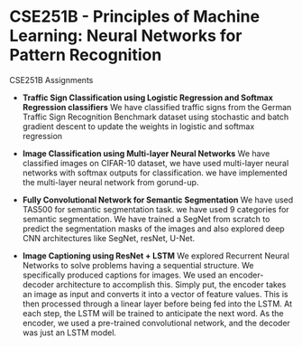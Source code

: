 # CSE251B - Principles of Machine Learning: Neural Networks for Pattern Recognition
CSE251B Assignments 

- **Traffic Sign Classification using Logistic Regression and Softmax Regression classifiers**
We have classified traffic signs from the German Traffic Sign Recognition Benchmark dataset using stochastic and batch gradient descent to update the weights in logistic and softmax regression

- **Image Classification using Multi-layer Neural Networks**
We have classified images on CIFAR-10 dataset, we have used multi-layer neural networks with softmax outputs for classification. we have implemented the multi-layer neural network from gorund-up. 

- **Fully Convolutional Network for Semantic Segmentation**
We have used TAS500 for semantic segmentation task. we have used 9 categories for semantic segmentation. We have trained a SegNet from scratch to predict the segmentation masks of the images and also explored deep CNN architectures like SegNet, resNet, U-Net.

- **Image Captioning using ResNet + LSTM**
We explored Recurrent Neural Networks to solve problems having a sequential structure. We specifically produced captions for images. We used an encoder-decoder architecture to accomplish this. Simply put, the encoder takes an image as input and converts it into a vector of feature values. This is then processed through a linear layer before being fed into the LSTM. At each step, the LSTM will be trained to anticipate the next word. As the encoder, we used a pre-trained convolutional network, and the decoder was just an LSTM model.



